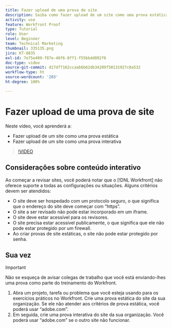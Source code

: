 ```yaml
---
title: Fazer upload de uma prova de site
description: Saiba como fazer upload de um site como uma prova estática e interativa no  [!DNL  Workfront].
activity: use
feature: Workfront Proof
type: Tutorial
role: User
level: Beginner
team: Technical Marketing
thumbnail: 335135.png
jira: KT-8835
exl-id: 7e75e409-f87e-46f6-8ff1-f55bbdd892f6
doc-type: video
source-git-commit: d17df7162ccaab6b62db34209f50131927c0a532
workflow-type: ht
source-wordcount: '203'
ht-degree: 100%

---
```


# Fazer upload de uma prova de site

Neste vídeo, você aprenderá a:

* Fazer upload de um site como uma prova estática
* Fazer upload de um site como uma prova interativa

>[!VIDEO](https://video.tv.adobe.com/v/335135/?quality=12&learn=on&enablevpops)


## Considerações sobre conteúdo interativo

Ao começar a revisar sites, você poderá notar que o [!DNL Workfront] não oferece suporte a todas as configurações ou situações. Alguns critérios devem ser atendidos:

* O site deve ser hospedado com um protocolo seguro, o que significa que o endereço do site deve começar com “https”.
* O site a ser revisado não pode estar incorporado em um iframe.
* O site deve estar acessível para os revisores.
* O site precisa estar acessível publicamente, o que significa que ele não pode estar protegido por um firewall.
* Ao criar provas de site estáticas, o site não pode estar protegido por senha.

## Sua vez

>[!IMPORTANT]
>
>Não se esqueça de avisar colegas de trabalho que você está enviando-lhes uma prova como parte do treinamento do Workfront.

1. Abra um projeto, tarefa ou problema que você esteja usando para os exercícios práticos no Workfront. Crie uma prova estática do site da sua organização. Se ele não atender aos critérios de prova estática, você poderá usar “adobe.com”.
1. Em seguida, crie uma prova interativa do site da sua organização. Você poderá usar “adobe.com” se o outro site não funcionar.

<!-- 
Learn more about these considerations in the articles Generate a static proof for a website or other web content and Generate an interactive proof for a website or other web content. 
-->

<!--
### Learn more
[!DNL Workfront] also supports interactive proofing of files generated from a ZIP file. Learn how to prepare the ZIP file for uploading in the article Interactive content proofs.

* Generate a static proof for a website or other web content
* Generate an interactive proof for a website or other web content
* Generate a proof for interactive content in a ZIP file
* Understand the desktop proofing viewer
* Install the desktop proofing viewer
-->
